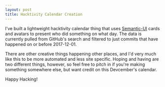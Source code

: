 ```yaml
---
layout: post
title: Hacktivity Calendar Creation
---
```


I've built a lightweight hacktivity calendar thing that uses
[Semantic-UI](http://semantic-ui.com/) cards and avatars to present who did
something on what day. The data is currently pulled from GitHub's search and
filtered to just commits that have happened on or before <time>2017-12-01</time>.

There are other creative things happening other places, and I'd very much like
this to be more automated and less site specific. Hoping and having are two
different things, however, so feel free to pitch in if you're making something
somewhere else, but want credit on this Devcember's calendar.

Happy Hacking!
